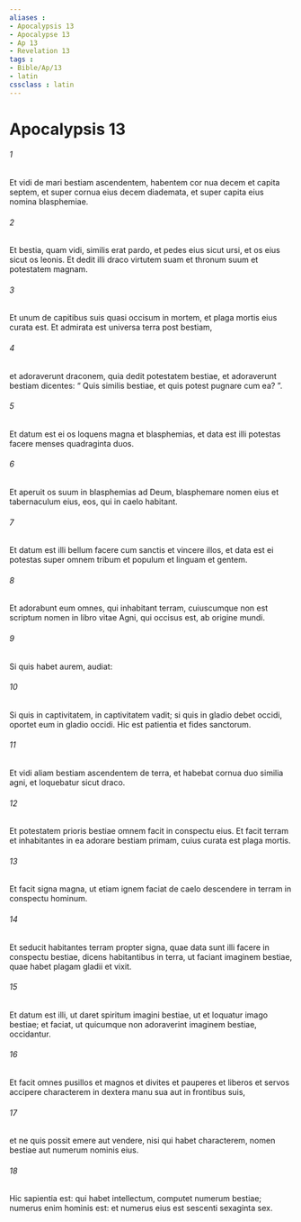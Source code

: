 ```yaml
---
aliases : 
- Apocalypsis 13
- Apocalypse 13
- Ap 13
- Revelation 13
tags : 
- Bible/Ap/13
- latin
cssclass : latin
---
```


# Apocalypsis 13

###### 1
Et vidi de mari bestiam ascendentem, habentem cor nua decem et capita septem, et super cornua eius decem diademata, et super capita eius nomina blasphemiae. 
###### 2
Et bestia, quam vidi, similis erat pardo, et pedes eius sicut ursi, et os eius sicut os leonis. Et dedit illi draco virtutem suam et thronum suum et potestatem magnam. 
###### 3
Et unum de capitibus suis quasi occisum in mortem, et plaga mortis eius curata est. Et admirata est universa terra post bestiam, 
###### 4
et adoraverunt draconem, quia dedit potestatem bestiae, et adoraverunt bestiam dicentes: “ Quis similis bestiae, et quis potest pugnare cum ea? ”.
###### 5
Et datum est ei os loquens magna et blasphemias, et data est illi potestas facere menses quadraginta duos. 
###### 6
Et aperuit os suum in blasphemias ad Deum, blasphemare nomen eius et tabernaculum eius, eos, qui in caelo habitant. 
###### 7
Et datum est illi bellum facere cum sanctis et vincere illos, et data est ei potestas super omnem tribum et populum et linguam et gentem. 
###### 8
Et adorabunt eum omnes, qui inhabitant terram, cuiuscumque non est scriptum nomen in libro vitae Agni, qui occisus est, ab origine mundi. 
###### 9
Si quis habet aurem, audiat:
###### 10
Si quis in captivitatem, in captivitatem vadit; si quis in gladio debet occidi, oportet eum in gladio occidi. Hic est patientia et fides sanctorum.
###### 11
Et vidi aliam bestiam ascendentem de terra, et habebat cornua duo similia agni, et loquebatur sicut draco. 
###### 12
Et potestatem prioris bestiae omnem facit in conspectu eius. Et facit terram et inhabitantes in ea adorare bestiam primam, cuius curata est plaga mortis. 
###### 13
Et facit signa magna, ut etiam ignem faciat de caelo descendere in terram in conspectu hominum. 
###### 14
Et seducit habitantes terram propter signa, quae data sunt illi facere in conspectu bestiae, dicens habitantibus in terra, ut faciant imaginem bestiae, quae habet plagam gladii et vixit. 
###### 15
Et datum est illi, ut daret spiritum imagini bestiae, ut et loquatur imago bestiae; et faciat, ut quicumque non adoraverint imaginem bestiae, occidantur. 
###### 16
Et facit omnes pusillos et magnos et divites et pauperes et liberos et servos accipere characterem in dextera manu sua aut in frontibus suis, 
###### 17
et ne quis possit emere aut vendere, nisi qui habet characterem, nomen bestiae aut numerum nominis eius. 
###### 18
Hic sapientia est: qui habet intellectum, computet numerum bestiae; numerus enim hominis est: et numerus eius est sescenti sexaginta sex.
